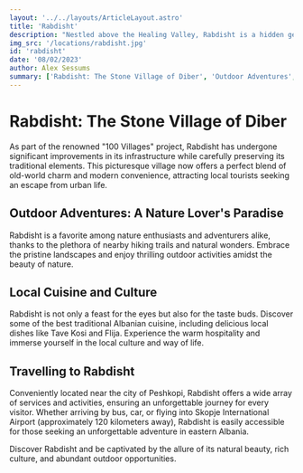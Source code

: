 ```yaml
---
layout: '../../layouts/ArticleLayout.astro'
title: 'Rabdisht'
description: "Nestled above the Healing Valley, Rabdisht is a hidden gem that beckons travelers seeking an authentic and local experience."
img_src: '/locations/rabdisht.jpg'
id: 'rabdisht'
date: '08/02/2023'
author: Alex Sessums
summary: ['Rabdisht: The Stone Village of Diber', 'Outdoor Adventures', 'Local Cuisine and Culture', 'Travelling to Rabdisht']
---
```


# Rabdisht: The Stone Village of Diber

As part of the renowned "100 Villages" project, Rabdisht has undergone significant improvements in its infrastructure while carefully preserving its traditional elements. This picturesque village now offers a perfect blend of old-world charm and modern convenience, attracting local tourists seeking an escape from urban life.

## Outdoor Adventures: A Nature Lover's Paradise

Rabdisht is a favorite among nature enthusiasts and adventurers alike, thanks to the plethora of nearby hiking trails and natural wonders. Embrace the pristine landscapes and enjoy thrilling outdoor activities amidst the beauty of nature.

## Local Cuisine and Culture

Rabdisht is not only a feast for the eyes but also for the taste buds. Discover some of the best traditional Albanian cuisine, including delicious local dishes like Tave Kosi and Flija. Experience the warm hospitality and immerse yourself in the local culture and way of life.

## Travelling to Rabdisht

Conveniently located near the city of Peshkopi, Rabdisht offers a wide array of services and activities, ensuring an unforgettable journey for every visitor. Whether arriving by bus, car, or flying into Skopje International Airport (approximately 120 kilometers away), Rabdisht is easily accessible for those seeking an unforgettable adventure in eastern Albania.

Discover Rabdisht and be captivated by the allure of its natural beauty, rich culture, and abundant outdoor opportunities.
